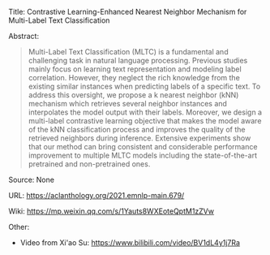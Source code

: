 Title: Contrastive Learning-Enhanced Nearest Neighbor Mechanism for Multi-Label Text Classification

Abstract:

> Multi-Label Text Classification (MLTC) is a fundamental and challenging task in natural
> language processing. Previous studies mainly focus on learning text representation and
> modeling label correlation. However, they neglect the rich knowledge from the existing
> similar instances when predicting labels of a specific text. To address this oversight,
> we propose a k nearest neighbor (kNN) mechanism which retrieves several neighbor
> instances and interpolates the model output with their labels. Moreover, we design a
> multi-label contrastive learning objective that makes the model aware of the kNN 
> classification process and improves the quality of the retrieved neighbors during inference.
> Extensive experiments show that our method can bring consistent and considerable performance
> improvement to multiple MLTC models including the state-of-the-art pretrained and 
> non-pretrained ones.

Source: None

URL: https://aclanthology.org/2021.emnlp-main.679/

Wiki: https://mp.weixin.qq.com/s/1Yauts8WXEoteQptM1zZVw

Other:
 - Video from Xi'ao Su: https://www.bilibili.com/video/BV1dL4y1j7Ra
